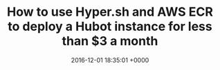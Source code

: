 ---
title: "How to use Hyper.sh and AWS ECR to deploy a Hubot instance for less than $3 a month"
date: 2016-12-01 18:35:01 +0000
url: https://hyper.sh/howto/how-to-use-hyper.sh-and-ecr-to-run-a-hubot-for-3-dollars-per-month.html
---